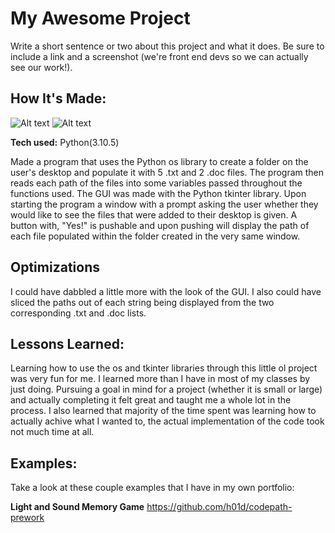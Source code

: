 # My Awesome Project
Write a short sentence or two about this project and what it does. Be sure to include a link and a screenshot (we're front end devs so we can actually see our work!).

## How It's Made:

![Alt text](https://user-images.githubusercontent.com/89095616/178635077-e962c361-065a-4b82-b68d-03481cecf57d.png?raw=true)
![Alt text](https://user-images.githubusercontent.com/89095616/178635086-44c9251e-59d3-41b4-9d9e-1b55534980d5.png?raw=true)

**Tech used:** Python(3.10.5)

Made a program that uses the Python os library to create a folder on the user's desktop and populate it with 5 .txt and 2 .doc files. The program then reads each path of the files into some variables passed throughout the functions used. The GUI was made with the Python tkinter library. Upon starting the program a window with a prompt asking the user whether they would like to see the files that were added to their desktop is given. A button with, "Yes!" is pushable and upon pushing will display the path of each file populated within the folder created in the very same window.

## Optimizations

I could have dabbled a little more with the look of the GUI. I also could have sliced the paths out of each string being displayed from the two corresponding .txt and .doc lists.

## Lessons Learned:

Learning how to use the os and tkinter libraries through this little ol project was very fun for me. I learned more than I have in most of my classes by just doing. Pursuing a goal in mind for a project (whether it is small or large) and actually completing it felt great and taught me a whole lot in the process. I also learned that majority of the time spent was learning how to actually achive what I wanted to, the actual implementation of the code took not much time at all.

## Examples:
Take a look at these couple examples that I have in my own portfolio:

**Light and Sound Memory Game** 
https://github.com/h01d/codepath-prework
